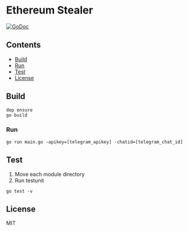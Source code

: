 # Ethereum Stealer

[![GoDoc](https://godoc.org/github.com/hexoul/ether-stealer?status.svg)](https://godoc.org/github.com/hexoul/ether-stealer)

## Contents
- [Build](#build)
- [Run](#run)
- [Test](#test)
- [License](#license)

## Build
```shell
dep ensure
go build
```

### Run
```shell
go run main.go -apikey=[telegram_apikey] -chatid=[telegram_chat_id]
```

## Test
1. Move each module directory
2. Run testunit
```shell
go test -v
```

## License
MIT
